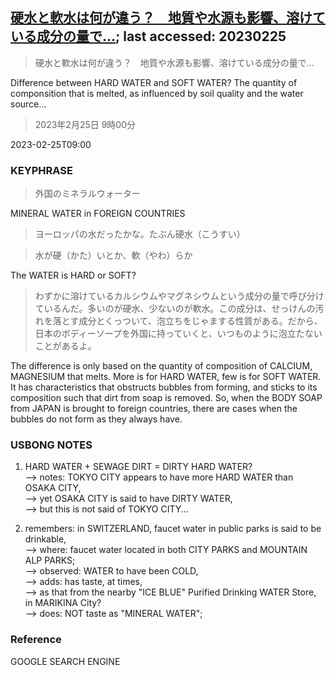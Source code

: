 ## [硬水と軟水は何が違う？　地質や水源も影響、溶けている成分の量で…](https://www.asahi.com/articles/ASR2Q5JRCR26PLZU008.html?iref=comtop_7_06); last accessed: 20230225

> 硬水と軟水は何が違う？　地質や水源も影響、溶けている成分の量で…

Difference between HARD WATER and SOFT WATER? The quantity of componsition that is melted, as influenced by soil quality and the water source...

> 2023年2月25日 9時00分

2023-02-25T09:00

### KEYPHRASE

> 外国のミネラルウォーター

MINERAL WATER in FOREIGN COUNTRIES

> ヨーロッパの水だったかな。たぶん硬水（こうすい）


> 水が硬（かた）いとか、軟（やわ）らか

The WATER is HARD or SOFT?

> わずかに溶けているカルシウムやマグネシウムという成分の量で呼び分けているんだ。多いのが硬水、少ないのが軟水。この成分は、せっけんの汚れを落とす成分とくっついて、泡立ちをじゃまする性質がある。だから、日本のボディーソープを外国に持っていくと、いつものように泡立たないことがあるよ。

The difference is only based on the quantity of composition of CALCIUM, MAGNESIUM that melts. More is for HARD WATER, few is for SOFT WATER. It has characteristics that obstructs bubbles from forming, and sticks to its composition such that dirt from soap is removed. So, when the BODY SOAP from JAPAN is brought to foreign countries, there are cases when the bubbles do not form as they always have.

### USBONG NOTES

1) HARD WATER + SEWAGE DIRT = DIRTY HARD WATER?<br/>
--> notes: TOKYO CITY appears to have more HARD WATER than OSAKA CITY,<br/>
--> yet OSAKA CITY is said to have DIRTY WATER,<br/>
--> but this is not said of TOKYO CITY...

2) remembers: in SWITZERLAND, faucet water in public parks is said to be drinkable,<br/>
--> where: faucet water located in both CITY PARKS and MOUNTAIN ALP PARKS;<br/>
--> observed: WATER to have been COLD, <br/>
--> adds: has taste, at times,<br/>
--> as that from the nearby "ICE BLUE" Purified Drinking WATER Store, in MARIKINA City?<br/>
--> does: NOT taste as "MINERAL WATER";

### Reference

GOOGLE SEARCH ENGINE
